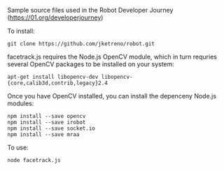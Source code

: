 Sample source files used in the Robot Developer Journey 
(https://01.org/developerjourney)

To install:

```
git clone https://github.com/jketreno/robot.git
```

facetrack.js requires the Node.js OpenCV module, which in turn requries 
several OpenCV packages to be installed on your system:

```
apt-get install libopencv-dev libopencv-{core,calib3d,contrib,legacy}2.4
```

Once you have OpenCV installed, you can install the depenceny Node.js 
modules:

```
npm install --save opencv
npm install --save irobot
npm install --save socket.io
npm install --save mraa
```

To use:

```
node facetrack.js
```

